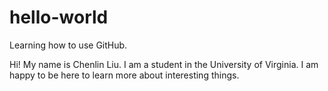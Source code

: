 # hello-world
Learning how to use GitHub.

Hi! My name is Chenlin Liu. I am a student in the University of Virginia. 
I am happy to be here to learn more about interesting things. 
